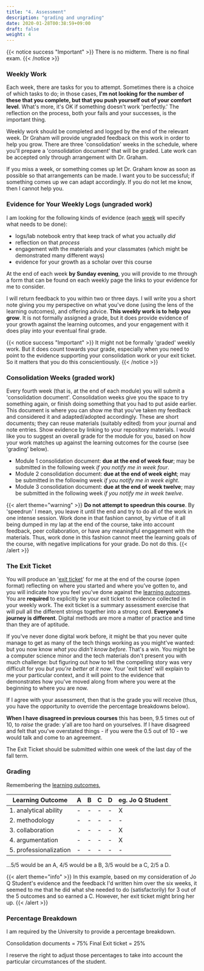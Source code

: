 ```yaml
---
title: "4. Assessment"
description: "grading and ungrading"
date: 2020-01-28T00:38:59+09:00
draft: false
weight: 4
---
```

{{< notice success "Important" >}}
There is no midterm. There is no final exam.
{{< /notice >}}
### Weekly Work

Each week, there are tasks for you to attempt. Sometimes there is a choice of which tasks to do; in those cases, **I'm not looking for the number of these that you complete, but that you push yourself out of your comfort level**. What's more, it's OK if something doesn't work 'perfectly.' The reflection on the process, both your fails and your successes, is the important thing.

Weekly work should be completed and logged by the end of the relevant week. Dr Graham will provide ungraded feedback on this work in order to help you grow. There are three 'consolidation' weeks in the schedule, where you'll prepare a 'consolidation document' that will be graded. Late work can be accepted only through arrangement with Dr. Graham.

If you miss a week, or something comes up let Dr. Graham know as soon as possible so that arrangements can be made. I want you to be successful; if something comes up we can adapt accordingly. If you do not let me know, then I cannot help you.

### Evidence for Your Weekly Logs (ungraded work)

I am looking for the following kinds of evidence (each [week](/week) will specify what needs to be done):

+ logs/lab notebook entry that keep track of what you actually _did_
+ reflection on that _process_
+ engagement with the materials and your classmates (which might be demonstrated many different ways)
+ evidence for your growth as a scholar over this course

At the end of each week **by Sunday evening**, you will provide to me through a form that can be found on each weekly page the links to your evidence for me to consider.

I will return feedback to you within two or three days. I will write you a short note giving you my perspective on what you've done (using the lens of the learning outcomes), and offering advice. **This weekly work is to help you grow**. It is not formally assigned a grade, but it does provide evidence of your growth against the learning outcomes, and your engagement with it does play into your eventual final grade.

{{< notice success "Important" >}}
It might not be formally 'graded' weekly work. But it does count towards your grade, especially when you need to point to the evidence supporting your consolidation work or your exit ticket. So it matters that you do this conscientiously.
{{< /notice >}}

### Consolidation Weeks (graded work)

Every fourth week (that is, at the end of each module) you will submit a 'consolidation document'. Consolidation weeks give you the space to try something again, or finish doing something that you had to put aside earlier. This document is where you can show me that you've taken my feedback and considered it and adapted/adopted accordingly. These are short documents; they can reuse materials (suitably edited) from your journal and note entries. Show evidence by linking to your repository materials. I would like you to suggest an overall grade for the module for you, based on how your work matches up against the learning outcomes for the course (see 'grading' below).

+ Module 1 consolidation document: **due at the end of week four**; may be submitted in the following week _if you notify me in week four_.
+ Module 2 consolidation document: **due at the end of week eight**; may be submitted in the following week _if you notify me in week eight_.
+ Module 3 consolidation document: **due at the end of week twelve**; may be submitted in the following week _if you notify me in week twelve_.

{{< alert theme="warning" >}}
**Do not attempt to speedrun this course**. By 'speedrun' I mean, you leave it until the end and try to do all of the work in one intense session. Work done in that fashion cannot, by virtue of it all being dumped in my lap at the end of the course, take into account feedback, peer collaboration, or have any meaningful engagement with the materials. Thus, work done in this fashion cannot meet the learning goals of the course, with negative implications for your grade. Do not do this.
{{< /alert >}}

### The Exit Ticket

You will produce an '[exit ticket](week/12-5/instructions/)' for me at the end of the course (open format) reflecting on where you started and where you've gotten to, and you will indicate how you feel you've done against the [learning outcomes](docs/2-learning-outcomes). You are **required** to explicitly tie your exit ticket to evidence collected in your weekly work. The exit ticket is a summary assessment exercise that will pull all the different strings together into a strong cord. **Everyone's journey is different**. Digital methods are more a matter of practice and time than they are of aptitude.

If you've never done digital work before, it might be that you never quite manage to get as many of the tech things working as you might've wanted: but you now know _what you didn't know before_. That's a win. You might be a computer science minor and the tech materials don't present you with much challenge: but figuring out how to tell the compelling story was very difficult for you _but you're better at it now_. Your 'exit ticket' will explain to me your particular context, and it will point to the evidence that demonstrates how you've moved along from where you were at the beginning to where you are now.

If I agree with your assessment, then that is the grade you will receive (thus, you have the opportunity to override the percentage breakdowns below).

**When I have disagreed in previous courses** this has been, 9.5 times out of 10, to _raise_ the grade: y'all are too hard on yourselves. If I have disagreed and felt that you've overstated things - if you were the 0.5 out of 10 - we would talk and come to an agreement.

The Exit Ticket should be submitted within one week of the last day of the fall term.

### Grading

Remembering the [learning outcomes](2-docs/learning-outcomes),

|Learning Outcome|A|B|C|D|eg. Jo Q Student|
|----------------|-|-|-|-|-|
|1. analytical ability|-|-|-|-|X|
|2. methodology|-|-|-|-|-|
|3. collaboration|-|-|-|-|X|
|4. argumentation|-|-|-|-|X|
|5. professionalization|-|-|-|-|-|

...5/5 would be an A, 4/5 would be a B, 3/5 would be a C, 2/5 a D.

{{< alert theme="info" >}}
In this example, based on my consideration of Jo Q Student's evidence and the feedback I'd written him over the six weeks, it seemed to me that he did what she needed to do (satisfactorily) for 3 out of the 5 outcomes and so earned a C. However, her exit ticket might bring her up.
{{< /alert >}}

### Percentage Breakdown

I am required by the University to provide a percentage breakdown.

Consolidation documents = 75%
Final Exit ticket = 25%

I reserve the right to adjust those percentages to take into account the particular circumstances of the student.
